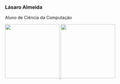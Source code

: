### Lásaro Almeida

Aluno de Ciência da Computação
<div>
  <a href="https://github.com/Lazlo-coder">
  <img height="180em" src="https://github-readme-stats.vercel.app/api?username=Lazlo-coder&show_icons=true&theme=radical&include_all_commits=true&count_private=true"/>
  <img height="180em" src="https://github-readme-stats.vercel.app/api/top-langs/?username=Lazlo-coder&layout=compact&langs_count=7&theme=radical"/>
</div>
